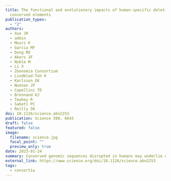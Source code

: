 ```yaml
---
title: The functional and evolutionary impacts of human-specific deletions in
  conserved elements
publication_types:
  - "2"
authors:
  - Xue JR
  - admin
  - Mouri K
  - Garcia MF
  - Dong MX
  - Akers JF
  - Noble M
  - Li X
  - Zoonomia Consortium
  - Lindblad-Toh K
  - Karlsson EK
  - Noonan JP
  - Capellini TD
  - Brennand KJ
  - Tewhey R
  - Sabeti PC
  - Reilly SK
doi: 10.1126/science.abn2253
publication: Science 380, 6643
draft: false
featured: false
image:
  filename: science.jpg
  focal_point: ""
  preview_only: true
date: 2023-01-24
summary: Conserved genomic sequences disrupted in humans may underlie uniquely human phenotypic traits. We identified and characterized 10,032 human-specific conserved deletions (hCONDELs). These short (average 2.56 base pairs) deletions are enriched for human brain functions across genetic, epigenomic, and transcriptomic datasets. Using massively parallel reporter assays in six cell types, we discovered 800 hCONDELs conferring significant differences in regulatory activity, half of which enhance rather than disrupt regulatory function. We highlight several hCONDELs with putative human-specific effects on brain development, including HDAC5, CPEB4, and PPP2CA. Reverting an hCONDEL to the ancestral sequence alters the expression of LOXL2 and developmental genes involved in myelination and synaptic function. Our data provide a rich resource to investigate the evolutionary mechanisms driving new traits in humans and other species.
external_link: https://www.science.org/doi/10.1126/science.abn2253
tags:
  - consortia
---
```

